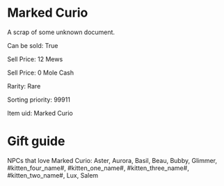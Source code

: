 # Marked Curio

A scrap of some unknown document.

Can be sold: True

Sell Price: 12 Mews

Sell Price: 0 Mole Cash

Rarity: Rare

Sorting priority: 99911

Item uid: Marked Curio

# Gift guide

NPCs that love Marked Curio: Aster, Aurora, Basil, Beau, Bubby, Glimmer, #kitten_four_name#, #kitten_one_name#, #kitten_three_name#, #kitten_two_name#, Lux, Salem